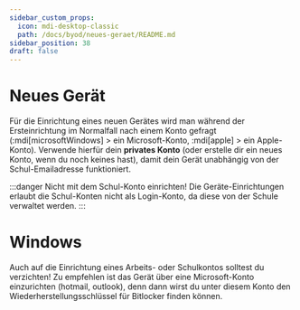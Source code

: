 ```yaml
---
sidebar_custom_props:
  icon: mdi-desktop-classic
  path: /docs/byod/neues-geraet/README.md
sidebar_position: 38
draft: false
---
```


# Neues Gerät

Für die Einrichtung eines neuen Gerätes wird man während der Ersteinrichtung im Normalfall nach einem Konto gefragt (:mdi[microsoftWindows] > ein Microsoft-Konto, :mdi[apple] > ein Apple-Konto). Verwende hierfür dein **privates Konto** (oder erstelle dir ein neues Konto, wenn du noch keines hast), damit dein Gerät unabhängig von der Schul-Emailadresse funktioniert.

:::danger Nicht mit dem Schul-Konto einrichten!
Die Geräte-Einrichtungen erlaubt die Schul-Konten nicht als Login-Konto, da diese von der Schule verwaltet werden.
::: 

# Windows
Auch auf die Einrichtung eines Arbeits- oder Schulkontos solltest du verzichten!
Zu empfehlen ist das Gerät über eine Microsoft-Konto einzurichten (hotmail, outlook), denn dann wirst du unter diesem Konto den Wiederherstellungsschlüssel für Bitlocker finden können.


<Features />
